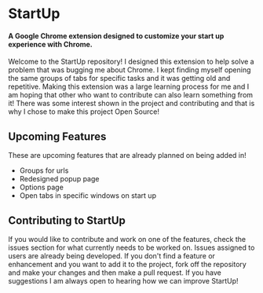# StartUp
#### A Google Chrome extension designed to customize your start up experience with Chrome.
Welcome to the StartUp repository! I designed this extension to help solve a problem that was bugging me about Chrome. I kept finding myself opening the same groups of tabs for specific tasks and it was getting old and repetitive. Making this extension was a large learning process for me and I am hoping that other who want to contribute can also learn something from it! There was some interest shown in the project and contributing and that is why I chose to make this project Open Source!

## Upcoming Features
 These are upcoming features that are already planned on being added in!

- Groups for urls
- Redesigned popup page
- Options page
- Open tabs in specific windows on start up

## Contributing to StartUp
If you would like to contribute and work on one of the features, check the issues section for what currently needs to be worked on. Issues assigned to users are already being developed. If you don't find a feature or enhancement and you want to add it to the project, fork off the repository and make your changes and then make a pull request. If you have suggestions I am always open to hearing how we can improve StartUp!
